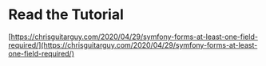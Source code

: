 # Read the Tutorial

[https://chrisguitarguy.com/2020/04/29/symfony-forms-at-least-one-field-required/](https://chrisguitarguy.com/2020/04/29/symfony-forms-at-least-one-field-required/)
